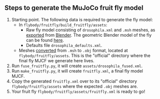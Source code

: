 ## Steps to generate the MuJoCo fruit fly model

1. Starting point. The following data is required to generate the fly model:
   * In `flybody/fruitfly/build_fruitfly/assets`:
       * Raw fly model consisting of `drosophila.xml` and `.msh` meshes, as [exported](https://github.com/google-deepmind/dm_control/tree/main/dm_control/blender/mujoco_exporter) from [Blender](https://www.blender.org/). The geometric Blender model of the fly can be found [here](https://github.com/TuragaLab/flybody/tree/main/flybody/fruitfly/assets/blender_model).
       * Defaults file `drosophila_defaults.xml`.
    * Meshes [converted](https://github.com/google-deepmind/mujoco/blob/main/python/mujoco/msh2obj.py) from `.msh` to `.obj` format, located at `flybody/fruitfly/assets`. This is the "official" directory where the final fly MJCF we generate here lives.
3. Run `fuse_fruitfly.py`, it will create `assets/drosophila_fused.xml`.
4. Run `make_fruitfly.py`, it will create `fruitfly.xml`, a final fly model MJCF.
5. Copy the generated `fruitfly.xml` over to its "official" directory `flybody/fruitfly/assets` where the expected `.obj` meshes are.
6. Your fruit fly `flybody/fruitfly/assets/fruitfly.xml` is ready to go!
